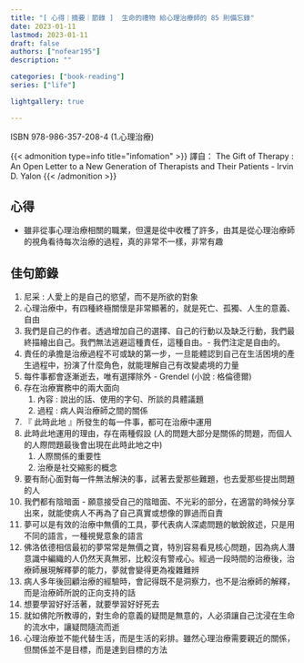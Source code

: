 ```yaml
---
title: "[ 心得｜摘要｜節錄 ]  生命的禮物 給心理治療師的 85 則備忘錄"
date: 2023-01-11
lastmod: 2023-01-11
draft: false
authors: ["nofear195"]
description: ""

categories: ["book-reading"]
series: ["life"]

lightgallery: true

---
```


ISBN 978-986-357-208-4 (1.心理治療)
<!--more-->

{{< admonition type=info title="infomation"  >}}
譯自： The Gift of Therapy : An Open Letter to a New Generation of Therapists and Their Patients - Irvin D. Yalon
{{< /admonition >}}

## 心得

- 雖非從事心理治療相關的職業，但還是從中收穫了許多，由其是從心理治療師的視角看待每次治療的過程，真的非常不一樣，非常有趣

## 佳句節錄

1. 尼采 : 人愛上的是自己的慾望，而不是所欲的對象
2. 心理治療中，有四種終極關懷是非常顯著的，就是死亡、孤獨、人生的意義、自由
3. 我們是自己的作者。透過增加自己的選擇、自己的行動以及缺乏行動，我們最終描繪出自己。我們無法逃避這種責任，這種自由。- 我們注定是自由的。
4. 責任的承擔是治療過程不可或缺的第一步，一旦能體認到自己在生活困境的產生過程中，扮演了什麼角色，就能理解自己有改變處境的力量
5. 每件事都會逐漸逝去，唯有選擇除外 - Grendel (小說 : 格倫德爾)
6. 存在治療實務中的兩大面向
    1. 內容 : 說出的話、使用的字句、所談的具體議題
    2. 過程 : 病人與治療師之間的關係
7. 『 此時此地 』所發生的每一件事，都可在治療中運用
8. 此時此地運用的理由，存在兩種假設 (人的問題大部分是關係的問題，而個人的人際問題最後會出現在此時此地之中)
    1. 人際關係的重要性
    2. 治療是社交縮影的概念
9. 要有耐心面對每一件無法解決的事，試著去愛那些難題，也去愛那些提出問題的人
10. 我們都有陰暗面 - 願意接受自己的陰暗面、不光彩的部分，在適當的時候分享出來，就能使病人不再為了自己真實或想像的罪過而自責
11. 夢可以是有效的治療中無價的工具，夢代表病人深處問題的敏銳敘述，只是用不同的語言，一種視覺意象的語言
12. 佛洛依德相信最初的夢常常是無價之寶，特別容易看見核心問題，因為病人潛意識中編織的人仍然天真無邪，比較沒有警戒心。經過一段時間的治療後，治療師展現解釋夢的能力，夢就會變得更為複雜難辨
13. 病人多年後回顧治療的經驗時，會記得既不是洞察力，也不是治療師的解釋，而是治療師所說的正向支持的話
14. 想要學習好好活著，就要學習好好死去
15. 就如佛陀所教導的，對生命的意義的疑問是無意的，人必須讓自己沈浸在生命的流水中，讓疑問隨流而逝
16. 心理治療並不能代替生活，而是生活的彩排。雖然心理治療需要親近的關係，但關係並不是目標，而是達到目標的方法
